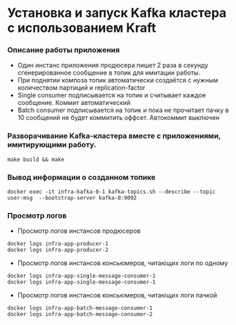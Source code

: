 # Установка и запуск Kafka кластера с использованием Kraft

### Описание работы приложения 

- Один инстанс приложения продюсера пишет 2 раза в секунду сгенерированное сообщение в топик для имитации работы.
- При поднятии композа топик автоматически создаётся с нужным количеством партиций и replication-factor
- Single consumer подписывается на топик и считывает каждое сообщение. Коммит автоматический
- Batch consumer подписывается на топик и пока не прочитает пачку в 10 сообщений не будет коммитить оффсет. Автокоммит выключен

### Разворачивание Kafka-кластера вместе с приложениями, имитирующими работу.

```
make build && make
```

### Вывод информации о созданном топике

```
docker exec -it infra-kafka-0-1 kafka-topics.sh --describe --topic user-msg  --bootstrap-server kafka-0:9092
```

### Просмотр логов 

- Просмотр логов инстансов продюсеров

```
docker logs infra-app-producer-1
docker logs infra-app-producer-2
```

- Просмотр логов инстансов консьюмеров, читающих логи по одному

```
docker logs infra-app-single-message-consumer-1
docker logs infra-app-single-message-consumer-1
```

- Просмотр логов инстансов консьюмеров, читающих логи пачкой

```
docker logs infra-app-batch-message-consumer-1
docker logs infra-app-batch-message-consumer-2
```

